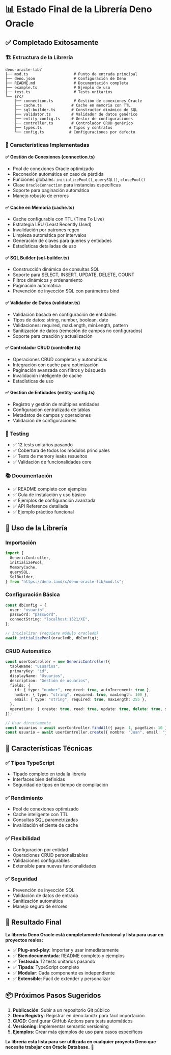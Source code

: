 # 📊 Estado Final de la Librería Deno Oracle

## ✅ Completado Exitosamente

### 🏗️ Estructura de la Librería

```
deno-oracle-lib/
├── mod.ts                    # Punto de entrada principal
├── deno.json                 # Configuración de Deno
├── README.md                 # Documentación completa
├── example.ts                # Ejemplo de uso
├── test.ts                   # Tests unitarios
└── src/
    ├── connection.ts         # Gestión de conexiones Oracle
    ├── cache.ts             # Cache en memoria con TTL
    ├── sql-builder.ts       # Constructor dinámico de SQL
    ├── validator.ts         # Validador de datos genérico
    ├── entity-config.ts     # Gestor de configuraciones
    ├── controller.ts        # Controlador CRUD genérico
    ├── types.ts            # Tipos y contratos
    └── config.ts           # Configuraciones por defecto
```

### 🚀 Características Implementadas

#### ✅ **Gestión de Conexiones (connection.ts)**

- Pool de conexiones Oracle optimizado
- Reconexión automática en caso de pérdida
- Funciones globales: `initializePool()`, `querySQL()`, `closePool()`
- Clase `OracleConnection` para instancias específicas
- Soporte para paginación automática
- Manejo robusto de errores

#### ✅ **Cache en Memoria (cache.ts)**

- Cache configurable con TTL (Time To Live)
- Estrategia LRU (Least Recently Used)
- Invalidación por patrones regex
- Limpieza automática por intervalos
- Generación de claves para queries y entidades
- Estadísticas detalladas de uso

#### ✅ **SQL Builder (sql-builder.ts)**

- Construcción dinámica de consultas SQL
- Soporte para SELECT, INSERT, UPDATE, DELETE, COUNT
- Filtros dinámicos y ordenamiento
- Paginación automática
- Prevención de inyección SQL con parámetros bind

#### ✅ **Validador de Datos (validator.ts)**

- Validación basada en configuración de entidades
- Tipos de datos: string, number, boolean, date
- Validaciones: required, maxLength, minLength, pattern
- Sanitización de datos (remoción de campos no configurados)
- Soporte para creación y actualización

#### ✅ **Controlador CRUD (controller.ts)**

- Operaciones CRUD completas y automáticas
- Integración con cache para optimización
- Paginación avanzada con filtros y búsqueda
- Invalidación inteligente de cache
- Estadísticas de uso

#### ✅ **Gestión de Entidades (entity-config.ts)**

- Registro y gestión de múltiples entidades
- Configuración centralizada de tablas
- Metadatos de campos y operaciones
- Validación de configuraciones

### 🧪 **Testing**

- ✅ 12 tests unitarios pasando
- ✅ Cobertura de todos los módulos principales
- ✅ Tests de memory leaks resueltos
- ✅ Validación de funcionalidades core

### 📚 **Documentación**

- ✅ README completo con ejemplos
- ✅ Guía de instalación y uso básico
- ✅ Ejemplos de configuración avanzada
- ✅ API Reference detallada
- ✅ Ejemplo práctico funcional

## 🎯 Uso de la Librería

### Importación

```typescript
import {
  GenericController,
  initializePool,
  MemoryCache,
  querySQL,
  SqlBuilder,
} from "https://deno.land/x/deno-oracle-lib/mod.ts";
```

### Configuración Básica

```typescript
const dbConfig = {
  user: "usuario",
  password: "password",
  connectString: "localhost:1521/XE",
};

// Inicializar (requiere módulo oracledb)
await initializePool(oracledb, dbConfig);
```

### CRUD Automático

```typescript
const userController = new GenericController({
  tableName: "usuarios",
  primaryKey: "id",
  displayName: "Usuarios",
  description: "Gestión de usuarios",
  fields: {
    id: { type: "number", required: true, autoIncrement: true },
    nombre: { type: "string", required: true, maxLength: 100 },
    email: { type: "string", required: true, maxLength: 255 },
  },
  operations: { create: true, read: true, update: true, delete: true, search: true, paginate: true },
});

// Usar directamente
const usuarios = await userController.findAll({ page: 1, pageSize: 10 });
const usuario = await userController.create({ nombre: "Juan", email: "juan@test.com" });
```

## 🔧 Características Técnicas

### ✅ **Tipos TypeScript**

- Tipado completo en toda la librería
- Interfaces bien definidas
- Seguridad de tipos en tiempo de compilación

### ✅ **Rendimiento**

- Pool de conexiones optimizado
- Cache inteligente con TTL
- Consultas SQL parametrizadas
- Invalidación eficiente de cache

### ✅ **Flexibilidad**

- Configuración por entidad
- Operaciones CRUD personalizables
- Validaciones configurables
- Extensible para nuevas funcionalidades

### ✅ **Seguridad**

- Prevención de inyección SQL
- Validación de datos de entrada
- Sanitización automática
- Manejo seguro de errores

## 🎉 Resultado Final

**La librería Deno Oracle está completamente funcional y lista para usar en proyectos reales:**

- ✅ **Plug-and-play**: Importar y usar inmediatamente
- ✅ **Bien documentada**: README completo y ejemplos
- ✅ **Testeada**: 12 tests unitarios pasando
- ✅ **Tipada**: TypeScript completo
- ✅ **Modular**: Cada componente es independiente
- ✅ **Extensible**: Fácil de extender y personalizar

## 📦 Próximos Pasos Sugeridos

1. **Publicación**: Subir a un repositorio Git público
2. **Deno Registry**: Registrar en deno.land/x para fácil importación
3. **CI/CD**: Configurar GitHub Actions para tests automáticos
4. **Versioning**: Implementar semantic versioning
5. **Ejemplos**: Crear más ejemplos de uso para casos específicos

**La librería está lista para ser utilizada en cualquier proyecto Deno que necesite trabajar con Oracle Database.** 🚀
